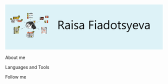 [![Header](https://github.com/yosoyangel/yosoyangel/blob/main/assets/header.png)](https://www.linkedin.com/in/raisa-fedotieva)

About me

Languages and Tools

Follow me

